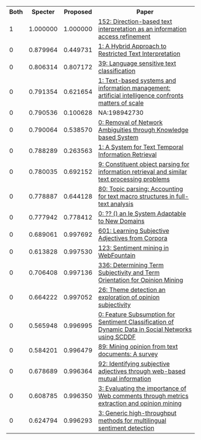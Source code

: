 <html><table><tr>
<th>Both</th>
<th>Specter</th>
<th>Proposed</th>
<th>Paper</th>
</tr>
<tr>
<td>1</td>
<td>1.000000</td>
<td>1.000000</td>
<td><a href="https://www.semanticscholar.org/paper/3c4e3462e3e9f0dd7b379f3e300ff47eefa803e5">152: Direction-based text interpretation as an information access refinement</a></td>
</tr>
<tr>
<td>0</td>
<td>0.879964</td>
<td>0.449731</td>
<td><a href="https://www.semanticscholar.org/paper/52b605b16c9cd474401ce846330360c6b44cbd19">1: A Hybrid Approach to Restricted Text Interpretation</a></td>
</tr>
<tr>
<td>0</td>
<td>0.806314</td>
<td>0.807172</td>
<td><a href="https://www.semanticscholar.org/paper/889c2e8addd6b90c4fa111861128f6e8220e1e5a">39: Language sensitive text classification</a></td>
</tr>
<tr>
<td>0</td>
<td>0.791354</td>
<td>0.621654</td>
<td><a href="https://www.semanticscholar.org/paper/a80fec238708e30f45e3239940c1ed59e0030030">1: Text-based systems and information management: artificial intelligence confronts matters of scale</a></td>
</tr>
<tr>
<td>0</td>
<td>0.790536</td>
<td>0.100628</td>
<td>NA:198942730</td>
</tr>
<tr>
<td>0</td>
<td>0.790064</td>
<td>0.538570</td>
<td><a href="https://www.semanticscholar.org/paper/a05043f5ad40fd3227057f06cff1b440be0534c9">0: Removal of Network Ambiguities through Knowledge based System</a></td>
</tr>
<tr>
<td>0</td>
<td>0.788289</td>
<td>0.263563</td>
<td><a href="https://www.semanticscholar.org/paper/86cddaed453b0848a6a756213f655263d14f8a79">1: A System for Text Temporal Information Retrieval</a></td>
</tr>
<tr>
<td>0</td>
<td>0.780035</td>
<td>0.692152</td>
<td><a href="https://www.semanticscholar.org/paper/0c5a186ed9ae23c70e48a14d2507d481548ac913">9: Constituent object parsing for information retrieval and similar text processing problems</a></td>
</tr>
<tr>
<td>0</td>
<td>0.778887</td>
<td>0.644128</td>
<td><a href="https://www.semanticscholar.org/paper/ba16c4eee630f966e17365b82789e50d10dd4f5a">80: Topic parsing: Accounting for text macro structures in full-text analysis</a></td>
</tr>
<tr>
<td>0</td>
<td>0.777942</td>
<td>0.778412</td>
<td><a href="https://www.semanticscholar.org/paper/5823db1a1fdcf55d1b50b8f48d2a8d9af58ce7e2">0: ?? () an Ie System Adaptable to New Domains</a></td>
</tr>
<tr>
<td>0</td>
<td>0.689061</td>
<td>0.997692</td>
<td><a href="https://www.semanticscholar.org/paper/5581992944c66522dd1b11f8a6150aeef2d95b7a">601: Learning Subjective Adjectives from Corpora</a></td>
</tr>
<tr>
<td>0</td>
<td>0.613828</td>
<td>0.997530</td>
<td><a href="https://www.semanticscholar.org/paper/b4a36e9468502053269d8f7798da2d75c0556237">123: Sentiment mining in WebFountain</a></td>
</tr>
<tr>
<td>0</td>
<td>0.706408</td>
<td>0.997136</td>
<td><a href="https://www.semanticscholar.org/paper/af5c4034493461af13a7f5480e081becf0218511">336: Determining Term Subjectivity and Term Orientation for Opinion Mining</a></td>
</tr>
<tr>
<td>0</td>
<td>0.664222</td>
<td>0.997052</td>
<td><a href="https://www.semanticscholar.org/paper/2dc59f56d281e002ea2c522f52174e3f91491f5b">26: Theme detection an exploration of opinion subjectivity</a></td>
</tr>
<tr>
<td>0</td>
<td>0.565948</td>
<td>0.996995</td>
<td><a href="https://www.semanticscholar.org/paper/4f6440e9cb8d75803b49738fb76b3329d2bd1b20">0: Feature Subsumption for Sentiment Classification of Dynamic Data in Social Networks using SCDDF</a></td>
</tr>
<tr>
<td>0</td>
<td>0.584201</td>
<td>0.996479</td>
<td><a href="https://www.semanticscholar.org/paper/0f0f34ab545eb94fee28693728f4d035c5318ccb">89: Mining opinion from text documents: A survey</a></td>
</tr>
<tr>
<td>0</td>
<td>0.678689</td>
<td>0.996364</td>
<td><a href="https://www.semanticscholar.org/paper/46cf8f3fb1028991248aa3a8e4ec1de75b07be7b">92: Identifying subjective adjectives through web-based mutual information</a></td>
</tr>
<tr>
<td>0</td>
<td>0.608785</td>
<td>0.996350</td>
<td><a href="https://www.semanticscholar.org/paper/3c27c8820fc8352370f8400f01f136ef71430adb">3: Evaluating the importance of Web comments through metrics extraction and opinion mining</a></td>
</tr>
<tr>
<td>0</td>
<td>0.624794</td>
<td>0.996293</td>
<td><a href="https://www.semanticscholar.org/paper/458e0f27ec08c9497d76a22953e7518b1b100dc6">3: Generic high-throughput methods for multilingual sentiment detection</a></td>
</tr>
</table></html>
